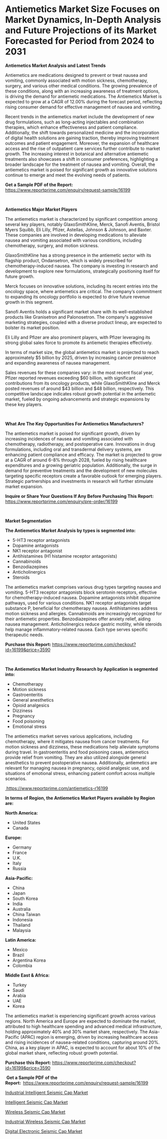 <p><h1>Antiemetics Market Size Focuses on Market Dynamics, In-Depth Analysis and Future Projections of its Market Forecasted for Period from 2024 to 2031</h1></p><p><strong>Antiemetics Market Analysis and Latest Trends</strong></p>
<p><p>Antiemetics are medications designed to prevent or treat nausea and vomiting, commonly associated with motion sickness, chemotherapy, surgery, and various other medical conditions. The growing prevalence of these conditions, along with an increasing awareness of treatment options, is driving the demand for antiemetic medications. The Antiemetics Market is expected to grow at a CAGR of 12.00% during the forecast period, reflecting rising consumer demand for effective management of nausea and vomiting.</p><p>Recent trends in the antiemetics market include the development of new drug formulations, such as long-acting injectables and combination therapies, which enhance effectiveness and patient compliance. Additionally, the shift towards personalized medicine and the incorporation of digital health solutions are gaining traction, thereby improving treatment outcomes and patient engagement. Moreover, the expansion of healthcare access and the rise of outpatient care services further contribute to market growth. The increasing interest in botanical and alternative antiemetic treatments also showcases a shift in consumer preferences, highlighting a broader landscape for the treatment of nausea and vomiting. Overall, the antiemetics market is poised for significant growth as innovative solutions continue to emerge and meet the evolving needs of patients.</p></p>
<p><strong>Get a Sample PDF of the Report:&nbsp;</strong> <a href="https://www.reportprime.com/enquiry/request-sample/16199?utm_campaign=1495&utm_medium=2&utm_source=Github&utm_content=ia&utm_term=11102024&utm_id=antiemetics">https://www.reportprime.com/enquiry/request-sample/16199</a></p>
<p>&nbsp;</p>
<p><strong>Antiemetics Major Market Players</strong></p>
<p><p>The antiemetics market is characterized by significant competition among several key players, notably GlaxoSmithKline, Merck, Sanofi Aventis, Bristol Myers Squibb, Eli Lilly, Pfizer, Astellas, Johnson & Johnson, and Baxter. These companies are involved in developing medications to alleviate nausea and vomiting associated with various conditions, including chemotherapy, surgery, and motion sickness.</p><p>GlaxoSmithKline has a strong presence in the antiemetic sector with its flagship product, Ondansetron, which is widely prescribed for chemotherapy-induced nausea. The company is investing in research and development to explore new formulations, strategically positioning itself for future growth.</p><p>Merck focuses on innovative solutions, including its recent entries into the oncology space, where antiemetics are critical. The company’s commitment to expanding its oncology portfolio is expected to drive future revenue growth in this segment.</p><p>Sanofi Aventis holds a significant market share with its well-established products like Granisetron and Palonosetron. The company's aggressive marketing strategies, coupled with a diverse product lineup, are expected to bolster its market position.</p><p>Eli Lilly and Pfizer are also prominent players, with Pfizer leveraging its strong global sales force to promote its antiemetic therapies effectively. </p><p>In terms of market size, the global antiemetics market is projected to reach approximately $5 billion by 2025, driven by increasing cancer prevalence and expanding awareness of nausea management. </p><p>Sales revenues for these companies vary: in the most recent fiscal year, Pfizer reported revenues exceeding $60 billion, with significant contributions from its oncology products, while GlaxoSmithKline and Merck posted revenues of around $43 billion and $48 billion, respectively. This competitive landscape indicates robust growth potential in the antiemetic market, fueled by ongoing advancements and strategic expansions by these key players.</p></p>
<p>&nbsp;</p>
<p><strong>What Are The Key Opportunities For Antiemetics Manufacturers?</strong></p>
<p><p>The antiemetics market is poised for significant growth, driven by increasing incidences of nausea and vomiting associated with chemotherapy, radiotherapy, and postoperative care. Innovations in drug formulations, including oral and transdermal delivery systems, are enhancing patient compliance and efficacy. The market is projected to grow at a CAGR of around 6-8% through 2028, fueled by rising healthcare expenditures and a growing geriatric population. Additionally, the surge in demand for preventive treatments and the development of new molecules targeting specific receptors create a favorable outlook for emerging players. Strategic partnerships and investments in research will further stimulate market expansion.</p></p>
<p><strong>Inquire or Share Your Questions If Any Before Purchasing This Report:</strong> <a href="https://www.reportprime.com/enquiry/pre-order/16199?utm_campaign=1495&utm_medium=2&utm_source=Github&utm_content=ia&utm_term=11102024&utm_id=antiemetics">https://www.reportprime.com/enquiry/pre-order/16199</a></p>
<p>&nbsp;</p>
<p><strong>Market Segmentation</strong></p>
<p><strong>The Antiemetics Market Analysis by types is segmented into:</strong></p>
<p><ul><li>5-HT3 receptor antagonists</li><li>Dopamine antagonists</li><li>NK1 receptor antagonist</li><li>Antihistamines (H1 histamine receptor antagonists)</li><li>Cannabinoids</li><li>Benzodiazepines</li><li>Anticholinergics</li><li>Steroids</li></ul></p>
<p><p>The antiemetics market comprises various drug types targeting nausea and vomiting. 5-HT3 receptor antagonists block serotonin receptors, effective for chemotherapy-induced nausea. Dopamine antagonists inhibit dopamine pathways, used for various conditions. NK1 receptor antagonists target substance P, beneficial for chemotherapy nausea. Antihistamines address motion sickness and allergies. Cannabinoids are increasingly recognized for their antiemetic properties. Benzodiazepines offer anxiety relief, aiding nausea management. Anticholinergics reduce gastric motility, while steroids help manage inflammatory-related nausea. Each type serves specific therapeutic needs.</p></p>
<p><strong>Purchase this Report:&nbsp;</strong><a href="https://www.reportprime.com/checkout?id=16199&price=3590&utm_campaign=1495&utm_medium=2&utm_source=Github&utm_content=ia&utm_term=11102024&utm_id=antiemetics">https://www.reportprime.com/checkout?id=16199&price=3590</a></p>
<p>&nbsp;</p>
<p><strong>The Antiemetics Market Industry Research by Application is segmented into:</strong></p>
<p><ul><li>Chemotherapy</li><li>Motion sickness</li><li>Gastroenteritis</li><li>General anesthetics</li><li>Opioid analgesics</li><li>Dizziness</li><li>Pregnancy</li><li>Food poisoning</li><li>Emotional stress</li></ul></p>
<p><p>The antiemetics market serves various applications, including chemotherapy, where it mitigates nausea from cancer treatments. For motion sickness and dizziness, these medications help alleviate symptoms during travel. In gastroenteritis and food poisoning cases, antiemetics provide relief from vomiting. They are also utilized alongside general anesthetics to prevent postoperative nausea. Additionally, antiemetics are relevant for managing nausea in pregnancy, opioid analgesic use, and situations of emotional stress, enhancing patient comfort across multiple scenarios.</p></p>
<p><a href="https://www.reportprime.com/antiemetics-r16199?utm_campaign=1495&utm_medium=2&utm_source=Github&utm_content=ia&utm_term=11102024&utm_id=antiemetics">&nbsp;https://www.reportprime.com/antiemetics-r16199</a></p>
<p><strong>In terms of Region, the Antiemetics Market Players available by Region are:</strong></p>
<p>
    <p> <strong> North America: </strong>
        <ul>
            <li>United States</li>
            <li>Canada</li>
        </ul>
        </p> 
    <p> <strong> Europe: </strong>
        <ul>
            <li>Germany</li>
            <li>France</li>
            <li>U.K.</li>
            <li>Italy</li>
            <li>Russia</li>
        </ul>
        </p> 
    <p> <strong> Asia-Pacific: </strong>
        <ul>
            <li>China</li>
            <li>Japan</li>
            <li>South Korea</li>
            <li>India</li>
            <li>Australia</li>
            <li>China Taiwan</li>
            <li>Indonesia</li>
            <li>Thailand</li>
            <li>Malaysia</li>
        </ul>
        </p> 
    <p> <strong> Latin America: </strong>
        <ul>
            <li>Mexico</li>
            <li>Brazil</li>
            <li>Argentina Korea</li>
            <li>Colombia</li>
        </ul>
        </p> 
    <p> <strong> Middle East & Africa: </strong>
        <ul>
            <li>Turkey</li>
            <li>Saudi</li>
            <li>Arabia</li>
            <li>UAE</li>
            <li>Korea</li>
        </ul>
    </p>
    </p>
<p><p>The antiemetics market is experiencing significant growth across various regions. North America and Europe are expected to dominate the market, attributed to high healthcare spending and advanced medical infrastructure, holding approximately 40% and 30% market share, respectively. The Asia-Pacific (APAC) region is emerging, driven by increasing healthcare access and rising incidences of nausea-related conditions, capturing around 20%. China, as a key player in APAC, is expected to account for about 10% of the global market share, reflecting robust growth potential.</p></p>
<p><strong>Purchase this Report: </strong><a href="https://www.reportprime.com/checkout?id=16199&price=3590&utm_campaign=1495&utm_medium=2&utm_source=Github&utm_content=ia&utm_term=11102024&utm_id=antiemetics">https://www.reportprime.com/checkout?id=16199&price=3590</a></p>
<p>&nbsp;<strong>Get a Sample PDF of the Report:&nbsp;&nbsp;</strong><a href="https://www.reportprime.com/enquiry/request-sample/16199?utm_campaign=1495&utm_medium=2&utm_source=Github&utm_content=ia&utm_term=11102024&utm_id=antiemetics">https://www.reportprime.com/enquiry/request-sample/16199</a></p>
<p><strong></strong></p>
<p><p><a href="https://www.linkedin.com/pulse/what-factors-influence-industrial-intelligent-seismic-zngyc?utm_campaign=1495&utm_medium=2&utm_source=Github&utm_content=ia&utm_term=11102024&utm_id=antiemetics">Industrial Intelligent Seismic Cap Market</a></p><p><a href="https://www.linkedin.com/pulse/intelligent-seismic-cap-market-trends-focusing-insight-forecast-gdgoe?utm_campaign=1495&utm_medium=2&utm_source=Github&utm_content=ia&utm_term=11102024&utm_id=antiemetics">Intelligent Seismic Cap Market</a></p><p><a href="https://www.linkedin.com/pulse/global-wireless-seismic-cap-market-trends-insights-growth-opportunities-rqx7c?utm_campaign=1495&utm_medium=2&utm_source=Github&utm_content=ia&utm_term=11102024&utm_id=antiemetics">Wireless Seismic Cap Market</a></p><p><a href="https://www.linkedin.com/pulse/industrial-wireless-seismic-cap-market-outlook-share-analysis-ryase?utm_campaign=1495&utm_medium=2&utm_source=Github&utm_content=ia&utm_term=11102024&utm_id=antiemetics">Industrial Wireless Seismic Cap Market</a></p><p><a href="https://www.linkedin.com/pulse/exploring-digital-electronic-seismic-cap-market-dynamics-xbzec?utm_campaign=1495&utm_medium=2&utm_source=Github&utm_content=ia&utm_term=11102024&utm_id=antiemetics">Digital Electronic Seismic Cap Market</a></p></p>
